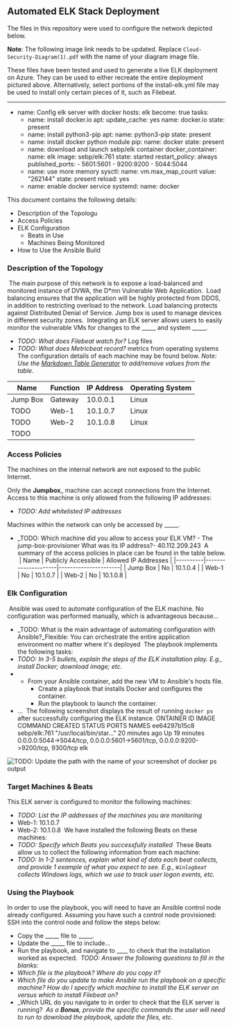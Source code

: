 ## Automated ELK Stack Deployment

The files in this repository were used to configure the network depicted below.

**Note**: The following image link needs to be updated. Replace `Cloud-Security-Diagram(1).pdf` with the name of your diagram image file.  


These files have been tested and used to generate a live ELK deployment on Azure. They can be used to either recreate the entire deployment pictured above. Alternatively, select portions of the install-elk.yml file may be used to install only certain pieces of it, such as Filebeat.

  ---
- name: Config elk server with docker
  hosts: elk
  become: true
  tasks:
   - name: install docker.io
     apt:
       update_cache: yes
       name: docker.io
       state: present
   - name: install python3-pip
     apt:
       name: python3-pip
       state: present
   - name: install docker python module
     pip:
       name: docker
       state: present
   - name: download and launch sebp/elk container
     docker_container:
       name: elk
       image: sebp/elk:761
       state: started
       restart_policy: always
       published_ports:
         - 5601:5601
         - 9200:9200
         - 5044:5044
   - name: use more memory
     sysctl:
        name: vm.max_map_count
        value: "262144"
        state: present
        reload: yes
   - name: enable docker service
     systemd:
       name: docker

This document contains the following details:
- Description of the Topologu
- Access Policies
- ELK Configuration
  - Beats in Use
  - Machines Being Monitored
- How to Use the Ansible Build


### Description of the Topology
​
The main purpose of this network is to expose a load-balanced and monitored instance of DVWA, the D*mn Vulnerable Web Application.
​
Load balancing ensures that the application will be highly protected from DDOS, in addition to restricting overload to the network.
Load balancing protects against Distributed Denial of Service. Jump box is used to manage devices in different security zones.
​
Integrating an ELK server allows users to easily monitor the vulnerable VMs for changes to the _____ and system _____.
- _TODO: What does Filebeat watch for?_     Log files
- _TODO: What does Metricbeat record?_      metrics from operating systems
​
The configuration details of each machine may be found below.
_Note: Use the [Markdown Table Generator](http://www.tablesgenerator.com/markdown_tables) to add/remove values from the table_.

| Name     | Function | IP Address | Operating System |
|----------|----------|------------|------------------|
| Jump Box | Gateway  | 10.0.0.1   | Linux            |
| TODO     |  Web-1   | 10.1.0.7   | Linux            |
| TODO     |   Web-2  | 10.1.0.8   | Linux            |
| TODO     |          |            |                  |

### Access Policies

The machines on the internal network are not exposed to the public Internet. 

Only the __Jumpbox___ machine can accept connections from the Internet. Access to this machine is only allowed from the following IP addresses:
- _TODO: Add whitelisted IP addresses_

Machines within the network can only be accessed by _____.
- _TODO: Which machine did you allow to access your ELK VM? - The jump-box-provisioner What was its IP address?- 40.112.209.243
​
A summary of the access policies in place can be found in the table below.
​
| Name     | Publicly Accessible | Allowed IP Addresses |
|----------|---------------------|----------------------|
| Jump Box |  No                 | 10.1.0.4             |
| Web-1    |  No                 | 10.1.0.7             |
| Web-2    |  No                 | 10.1.0.8             |
​
### Elk Configuration
​
Ansible was used to automate configuration of the ELK machine. No configuration was performed manually, which is advantageous because...
- _TODO: What is the main advantage of automating configuration with Ansible?_Flexible: You can orchestrate the entire application environment no matter where it's deployed
​
The playbook implements the following tasks:
- _TODO: In 3-5 bullets, explain the steps of the ELK installation play. E.g., install Docker; download image; etc._
- - From your Ansible container, add the new VM to Ansible's hosts file.
	- Create a playbook that installs Docker and configures the container.
	- Run the playbook to launch the container.
- ...
​
The following screenshot displays the result of running `docker ps` after successfully configuring the ELK instance.
​
ONTAINER ID   IMAGE          COMMAND                  CREATED          STATUS          PORTS                                                                              NAMES
ee64297b15c8   sebp/elk:761   "/usr/local/bin/star…"   20 minutes ago   Up 19 minutes   0.0.0.0:5044->5044/tcp, 0.0.0.0:5601->5601/tcp, 0.0.0.0:9200->9200/tcp, 9300/tcp   elk



![TODO: Update the path with the name of your screenshot of docker ps output](Images/docker_ps_output.png)
​
### Target Machines & Beats
This ELK server is configured to monitor the following machines:
- _TODO: List the IP addresses of the machines you are monitoring_
- Web-1: 10.1.0.7
- Web-2: 10.1.0.8
​
We have installed the following Beats on these machines:
- _TODO: Specify which Beats you successfully installed_
​ 
These Beats allow us to collect the following information from each machine:
- _TODO: In 1-2 sentences, explain what kind of data each beat collects, and provide 1 example of what you expect to see. E.g., `Winlogbeat` collects Windows logs, which we use to track user logon events, etc._
​
### Using the Playbook
In order to use the playbook, you will need to have an Ansible control node already configured. Assuming you have such a control node provisioned: 
​
SSH into the control node and follow the steps below:
- Copy the _____ file to _____.
- Update the _____ file to include...
- Run the playbook, and navigate to ____ to check that the installation worked as expected.
​
_TODO: Answer the following questions to fill in the blanks:_
- _Which file is the playbook? Where do you copy it?_
- _Which file do you update to make Ansible run the playbook on a specific machine? How do I specify which machine to install the ELK server on versus which to install Filebeat on?_
- _Which URL do you navigate to in order to check that the ELK server is running?
​
_As a **Bonus**, provide the specific commands the user will need to run to download the playbook, update the files, etc._
